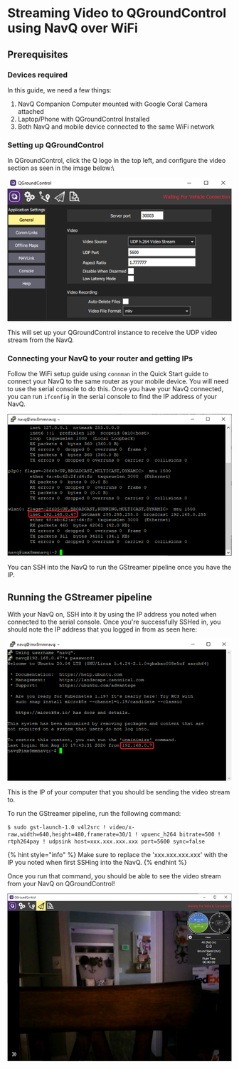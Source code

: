 # Streaming Video to QGroundControl using NavQ over WiFi

## Prerequisites

### Devices required

In this guide, we need a few things:

1. NavQ Companion Computer mounted with Google Coral Camera attached
2. Laptop/Phone with QGroundControl Installed
3. Both NavQ and mobile device connected to the same WiFi network

### Setting up QGroundControl

In QGroundControl, click the Q logo in the top left, and configure the video section as seen in the image below:\


![](<../../../.gitbook/assets/image (38).png>)

This will set up your QGroundControl instance to receive the UDP video stream from the NavQ.

### Connecting your NavQ to your router and getting IPs

Follow the WiFi setup guide using `connman` in the Quick Start guide to connect your NavQ to the same router as your mobile device. You will need to use the serial console to do this. Once you have your NavQ connected, you can run `ifconfig` in the serial console to find the IP address of your NavQ.

![Your IP address should be next to 'inet' under 'wlan0' if connected over WiFi.](<../../../.gitbook/assets/image (41).png>)

You can SSH into the NavQ to run the GStreamer pipeline once you have the IP.

## Running the GStreamer pipeline

With your NavQ on, SSH into it by using the IP address you noted when connected to the serial console. Once you're successfully SSHed in, you should note the IP address that you logged in from as seen here:

![](<../../../.gitbook/assets/image (39).png>)

This is the IP of your computer that you should be sending the video stream to.

To run the GStreamer pipeline, run the following command:

```
$ sudo gst-launch-1.0 v4l2src ! video/x-raw,width=640,height=480,framerate=30/1 ! vpuenc_h264 bitrate=500 ! rtph264pay ! udpsink host=xxx.xxx.xxx.xxx port=5600 sync=false
```

{% hint style="info" %}
Make sure to replace the 'xxx.xxx.xxx.xxx' with the IP you noted when first SSHing into the NavQ.
{% endhint %}

Once you run that command, you should be able to see the video stream from your NavQ on QGroundControl!

![NavQ Streaming over UDP to QGroundControl](<../../../.gitbook/assets/image (42).png>)
